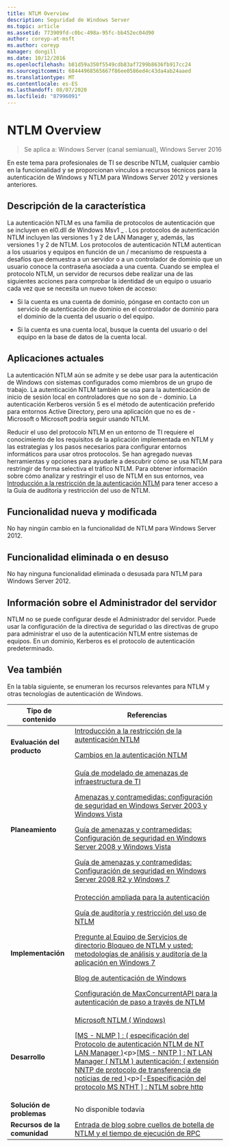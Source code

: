 ```yaml
---
title: NTLM Overview
description: Seguridad de Windows Server
ms.topic: article
ms.assetid: 773909fd-c0bc-498a-95fc-bb452ec04d90
author: coreyp-at-msft
ms.author: coreyp
manager: dongill
ms.date: 10/12/2016
ms.openlocfilehash: b81d59a350f5549cdb83af7299b8636fb917cc24
ms.sourcegitcommit: 68444968565667f86ee0586ed4c43da4ab24aaed
ms.translationtype: MT
ms.contentlocale: es-ES
ms.lasthandoff: 08/07/2020
ms.locfileid: "87996091"
---
```

# <a name="ntlm-overview"></a>NTLM Overview

>Se aplica a: Windows Server (canal semianual), Windows Server 2016

En este tema para profesionales de TI se describe NTLM, cualquier cambio en la funcionalidad y se proporcionan vínculos a recursos técnicos para la autenticación de Windows y NTLM para Windows Server 2012 y versiones anteriores.

## <a name="feature-description"></a><a name="BKMK_OVER"></a>Descripción de la característica
La autenticación NTLM es una familia de protocolos de autenticación que se incluyen en el0.dll de Windows Msv1 \_ . Los protocolos de autenticación NTLM incluyen las versiones 1 y 2 de LAN Manager y, además, las versiones 1 y 2 de NTLM. Los protocolos de autenticación NTLM autentican a los usuarios y equipos en función de un \/ mecanismo de respuesta a desafíos que demuestra a un servidor o a un controlador de dominio que un usuario conoce la contraseña asociada a una cuenta. Cuando se emplea el protocolo NTLM, un servidor de recursos debe realizar una de las siguientes acciones para comprobar la identidad de un equipo o usuario cada vez que se necesita un nuevo token de acceso:

-   Si la cuenta es una cuenta de dominio, póngase en contacto con un servicio de autenticación de dominio en el controlador de dominio para el dominio de la cuenta del usuario o del equipo.

-   Si la cuenta es una cuenta local, busque la cuenta del usuario o del equipo en la base de datos de la cuenta local.

## <a name="current-applications"></a><a name="BKMK_APP"></a>Aplicaciones actuales
La autenticación NTLM aún se admite y se debe usar para la autenticación de Windows con sistemas configurados como miembros de un grupo de trabajo. La autenticación NTLM también se usa para la autenticación de inicio de sesión local en controladores que no son de \- dominio. La autenticación Kerberos versión 5 es el método de autenticación preferido para entornos Active Directory, pero una aplicación que no es de \- Microsoft o Microsoft podría seguir usando NTLM.

Reducir el uso del protocolo NTLM en un entorno de TI requiere el conocimiento de los requisitos de la aplicación implementada en NTLM y las estrategias y los pasos necesarios para configurar entornos informáticos para usar otros protocolos. Se han agregado nuevas herramientas y opciones para ayudarle a descubrir cómo se usa NTLM para restringir de forma selectiva el tráfico NTLM. Para obtener información sobre cómo analizar y restringir el uso de NTLM en sus entornos, vea [Introducción a la restricción de la autenticación NTLM](/previous-versions/windows/it-pro/windows-server-2008-R2-and-2008/dd560653(v=ws.10)) para tener acceso a la Guía de auditoría y restricción del uso de NTLM.

## <a name="new-and-changed-functionality"></a><a name="BKMK_NEW"></a>Funcionalidad nueva y modificada
No hay ningún cambio en la funcionalidad de NTLM para Windows Server 2012.

## <a name="removed-or-deprecated-functionality"></a><a name="BKMK_DEP"></a>Funcionalidad eliminada o en desuso
No hay ninguna funcionalidad eliminada o desusada para NTLM para Windows Server 2012.

## <a name="server-manager-information"></a><a name="BKMK_INSTALL"></a>Información sobre el Administrador del servidor
NTLM no se puede configurar desde el Administrador del servidor. Puede usar la configuración de la directiva de seguridad o las directivas de grupo para administrar el uso de la autenticación NTLM entre sistemas de equipos. En un dominio, Kerberos es el protocolo de autenticación predeterminado.

## <a name="see-also"></a><a name="BKMK_LINKS"></a>Vea también
En la tabla siguiente, se enumeran los recursos relevantes para NTLM y otras tecnologías de autenticación de Windows.

|Tipo de contenido|Referencias|
|--------|-------|
|**Evaluación del producto**|[Introducción a la restricción de la autenticación NTLM](/previous-versions/windows/it-pro/windows-server-2008-R2-and-2008/dd560653(v=ws.10))<p>[Cambios en la autenticación NTLM](/previous-versions/windows/it-pro/windows-7/dd566199(v=ws.10))|
|**Planeamiento**|[Guía de modelado de amenazas de infraestructura de TI](/previous-versions/tn-archive/dd941826(v=technet.10))<p>[Amenazas y contramedidas: configuración de seguridad en Windows Server 2003 y Windows Vista](/previous-versions/tn-archive/dd162275(v=technet.10))<p>[Guía de amenazas y contramedidas: Configuración de seguridad en Windows Server 2008 y Windows Vista](/previous-versions/windows/it-pro/windows-server-2008-R2-and-2008/dd349791(v=ws.10))<p>[Guía de amenazas y contramedidas: Configuración de seguridad en Windows Server 2008 R2 y Windows 7](/previous-versions/windows/it-pro/windows-server-2008-R2-and-2008/hh125921(v=ws.10))|
|**Implementación**|[Protección ampliada para la autenticación](https://support.microsoft.com/kb/968389)<p>[Guía de auditoría y restricción del uso de NTLM](/previous-versions/windows/it-pro/windows-server-2008-R2-and-2008/jj865674(v=ws.10))<p>[Pregunte al Equipo de Servicios de directorio Bloqueo de NTLM y usted: metodologías de análisis y auditoría de la aplicación en Windows 7](https://blogs.technet.com/askds/archive/2009/10/08/ntlm-blocking-and-you-application-analysis-and-auditing-methodologies-in-windows-7.aspx)<p>[Blog de autenticación de Windows](https://blogs.technet.com/authentication/)<p>[Configuración de MaxConcurrentAPI para la autenticación de paso a través de NTLM](https://support.microsoft.com/help/2688798/how-to-do-performance-tuning-for-ntlm-authentication-by-using-the-maxc)|
|**Desarrollo**|[Microsoft NTLM \( Windows\)](/windows/win32/secauthn/microsoft-ntlm)<p>[\[MS \- NLMP \] : \( especificación del Protocolo de autenticación NTLM de NT LAN Manager \)](https://msdn.microsoft.com/library/cc236621(PROT.10).aspx)<p>[\[MS \- NNTP \] : NT LAN Manager \( NTLM \) autenticación: \( extensión NNTP de protocolo de transferencia de noticias de red \)](https://msdn.microsoft.com/library/cc236774(PROT.10).aspx)<p>[\[\-Especificación del protocolo MS NTHT \] : NTLM sobre http](https://msdn.microsoft.com/library/cc237488(PROT.10).aspx)|
|**Solución de problemas**|No disponible todavía|
|**Recursos de la comunidad**|[Entrada de blog sobre cuellos de botella de NTLM y el tiempo de ejecución de RPC](https://blogs.technet.com/b/askds/archive/2011/09/15/is-this-horse-dead-yet-ntlm-bottlenecks-and-the-rpc-runtime.aspx)|